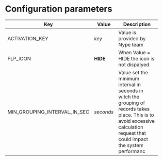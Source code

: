 # Configuration parameters

| Key                          | Value     | Description                                                                                                                                                                    |
|------------------------------|-----------|------------------------------------------------------------------------------|
| ACTIVATION_KEY               | *key*     | Value is provided by Nype team         |
| FLP_ICON                     | **HIDE**      | When Value = HIDE the icon is not dispalyed         |
| MIN_GROUPING_INTERVAL_IN_SEC | *seconds* | Value set the minimum interval in seconds in witch the grouping of records takes place. This is to avoid excessive calculation request that could impact the system performanc |
